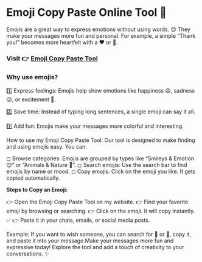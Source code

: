 # Emoji Copy Paste Online Tool 🌟

Emojis are a great way to express emotions without using words. 😊 They make your messages more fun and personal. For example, a simple “Thank you!” becomes more heartfelt with a ❤️ or 🙏.

### Visit 👉 [Emoji Copy Paste Tool](https://www.toolsier.com/free-emoji-copy-paste-tool/)

### **Why use emojis?**

1️⃣ Express feelings: Emojis help show emotions like happiness 😄, sadness 😢, or excitement 🎉. 

2️⃣ Save time: Instead of typing long sentences, a single emoji can say it all.

3️⃣ Add fun: Emojis make your messages more colorful and interesting.

How to use my Emoji Copy Paste Tool: Our tool is designed to make finding and using emojis easy. You can:

◻ Browse categories: Emojis are grouped by types like “Smileys & Emotion 😊” or “Animals & Nature 🐶”.
◻ Search emojis: Use the search bar to find emojis by name or mood.
◻ Copy emojis: Click on the emoji you like. It gets copied automatically.

**Steps to Copy an Emoji:**

👉 Open the Emoji Copy Paste Tool on my website.
👉 Find your favorite emoji by browsing or searching.
👉 Click on the emoji. It will copy instantly. ✅
👉 Paste it in your chats, emails, or social media posts.

Example: If you want to wish someone, you can search for 🎂 or 🎉, copy it, and paste it into your message.Make your messages more fun and expressive today! Explore the tool and add a touch of creativity to your conversations. ✨
